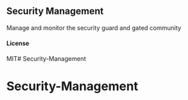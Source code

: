 ## Security Management

Manage and monitor the security guard and gated community

#### License

MIT# Security-Management
# Security-Management
